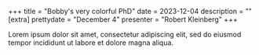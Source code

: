 +++
title = "Bobby's very colorful PhD"
date = 2023-12-04
description = ""
[extra]
prettydate = "December 4"
presenter = "Robert Kleinberg"
+++

Lorem ipsum dolor sit amet, consectetur adipiscing elit, sed do eiusmod tempor incididunt ut labore et dolore magna aliqua.
